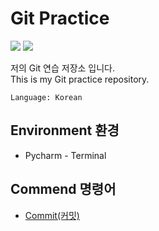 # Git Practice

<img src="https://img.shields.io/badge/git-gray?style=flat&logo=git"/> <img src="https://img.shields.io/badge/Pycharm-gray?style=flat&logo=pycharm"/>

저의 Git 연습 저장소 입니다. <br>
This is my Git practice repository.

`Language: Korean`

## Environment 환경
- Pycharm - Terminal

## Commend 명령어

- <a href='https://github.com/happydm09/Git-Practice/blob/main/Commend/Commit.md'>Commit(커밋)</a>